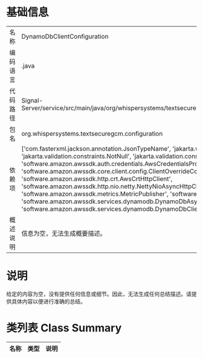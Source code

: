 # 基础信息

|      |      |
|------|------|
| 名称 | DynamoDbClientConfiguration |
| 编码语言 | .java |
| 代码路径 | Signal-Server/service/src/main/java/org/whispersystems/textsecuregcm/configuration/DynamoDbClientConfiguration.java |
| 包名 | org.whispersystems.textsecuregcm.configuration |
| 依赖项 | ['com.fasterxml.jackson.annotation.JsonTypeName', 'jakarta.validation.constraints.NotBlank', 'jakarta.validation.constraints.NotNull', 'jakarta.validation.constraints.Positive', 'java.time.Duration', 'software.amazon.awssdk.auth.credentials.AwsCredentialsProvider', 'software.amazon.awssdk.core.client.config.ClientOverrideConfiguration', 'software.amazon.awssdk.http.crt.AwsCrtHttpClient', 'software.amazon.awssdk.http.nio.netty.NettyNioAsyncHttpClient', 'software.amazon.awssdk.metrics.MetricPublisher', 'software.amazon.awssdk.regions.Region', 'software.amazon.awssdk.services.dynamodb.DynamoDbAsyncClient', 'software.amazon.awssdk.services.dynamodb.DynamoDbClient'] |
| 概述说明 | 信息为空，无法生成概要描述。 |

# 说明

给定的内容为空，没有提供任何信息或细节。因此，无法生成任何总结描述。请提供具体内容以便进行准确的总结。

# 类列表 Class Summary

| 名称   | 类型  | 说明 |
|-------|------|-------------|




